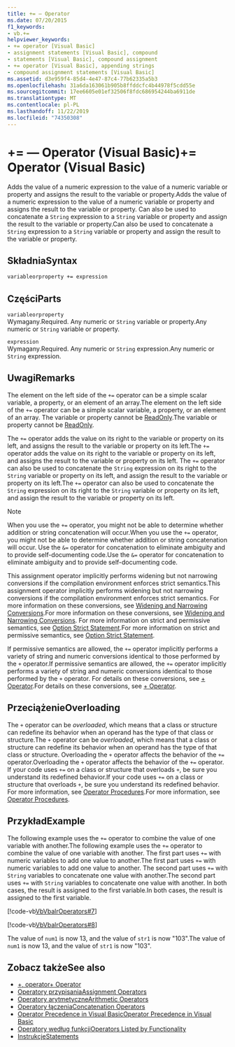 ```yaml
---
title: += — Operator
ms.date: 07/20/2015
f1_keywords:
- vb.+=
helpviewer_keywords:
- += operator [Visual Basic]
- assignment statements [Visual Basic], compound
- statements [Visual Basic], compound assignment
- += operator [Visual Basic], appending strings
- compound assignment statements [Visual Basic]
ms.assetid: d3e959f4-85d4-4e47-87c4-77b62335a5b3
ms.openlocfilehash: 31a6da163061b905b8ffddcfc4b44978f5cdd55e
ms.sourcegitcommit: 17ee6605e01ef32506f8fdc686954244ba6911de
ms.translationtype: MT
ms.contentlocale: pl-PL
ms.lasthandoff: 11/22/2019
ms.locfileid: "74350308"
---
```

# <a name="-operator-visual-basic"></a><span data-ttu-id="11c25-102">+= — Operator (Visual Basic)</span><span class="sxs-lookup"><span data-stu-id="11c25-102">+= Operator (Visual Basic)</span></span>
<span data-ttu-id="11c25-103">Adds the value of a numeric expression to the value of a numeric variable or property and assigns the result to the variable or property.</span><span class="sxs-lookup"><span data-stu-id="11c25-103">Adds the value of a numeric expression to the value of a numeric variable or property and assigns the result to the variable or property.</span></span> <span data-ttu-id="11c25-104">Can also be used to concatenate a `String` expression to a `String` variable or property and assign the result to the variable or property.</span><span class="sxs-lookup"><span data-stu-id="11c25-104">Can also be used to concatenate a `String` expression to a `String` variable or property and assign the result to the variable or property.</span></span>  
  
## <a name="syntax"></a><span data-ttu-id="11c25-105">Składnia</span><span class="sxs-lookup"><span data-stu-id="11c25-105">Syntax</span></span>  
  
```vb  
variableorproperty += expression  
```  
  
## <a name="parts"></a><span data-ttu-id="11c25-106">Części</span><span class="sxs-lookup"><span data-stu-id="11c25-106">Parts</span></span>  
 `variableorproperty`  
 <span data-ttu-id="11c25-107">Wymagany.</span><span class="sxs-lookup"><span data-stu-id="11c25-107">Required.</span></span> <span data-ttu-id="11c25-108">Any numeric or `String` variable or property.</span><span class="sxs-lookup"><span data-stu-id="11c25-108">Any numeric or `String` variable or property.</span></span>  
  
 `expression`  
 <span data-ttu-id="11c25-109">Wymagany.</span><span class="sxs-lookup"><span data-stu-id="11c25-109">Required.</span></span> <span data-ttu-id="11c25-110">Any numeric or `String` expression.</span><span class="sxs-lookup"><span data-stu-id="11c25-110">Any numeric or `String` expression.</span></span>  
  
## <a name="remarks"></a><span data-ttu-id="11c25-111">Uwagi</span><span class="sxs-lookup"><span data-stu-id="11c25-111">Remarks</span></span>  
 <span data-ttu-id="11c25-112">The element on the left side of the `+=` operator can be a simple scalar variable, a property, or an element of an array.</span><span class="sxs-lookup"><span data-stu-id="11c25-112">The element on the left side of the `+=` operator can be a simple scalar variable, a property, or an element of an array.</span></span> <span data-ttu-id="11c25-113">The variable or property cannot be [ReadOnly](../../../visual-basic/language-reference/modifiers/readonly.md).</span><span class="sxs-lookup"><span data-stu-id="11c25-113">The variable or property cannot be [ReadOnly](../../../visual-basic/language-reference/modifiers/readonly.md).</span></span>  
  
 <span data-ttu-id="11c25-114">The `+=` operator adds the value on its right to the variable or property on its left, and assigns the result to the variable or property on its left.</span><span class="sxs-lookup"><span data-stu-id="11c25-114">The `+=` operator adds the value on its right to the variable or property on its left, and assigns the result to the variable or property on its left.</span></span> <span data-ttu-id="11c25-115">The `+=` operator can also be used to concatenate the `String` expression on its right to the `String` variable or property on its left, and assign the result to the variable or property on its left.</span><span class="sxs-lookup"><span data-stu-id="11c25-115">The `+=` operator can also be used to concatenate the `String` expression on its right to the `String` variable or property on its left, and assign the result to the variable or property on its left.</span></span>  
  
> [!NOTE]
> <span data-ttu-id="11c25-116">When you use the `+=` operator, you might not be able to determine whether addition or string concatenation will occur.</span><span class="sxs-lookup"><span data-stu-id="11c25-116">When you use the `+=` operator, you might not be able to determine whether addition or string concatenation will occur.</span></span> <span data-ttu-id="11c25-117">Use the `&=` operator for concatenation to eliminate ambiguity and to provide self-documenting code.</span><span class="sxs-lookup"><span data-stu-id="11c25-117">Use the `&=` operator for concatenation to eliminate ambiguity and to provide self-documenting code.</span></span>  
  
 <span data-ttu-id="11c25-118">This assignment operator implicitly performs widening but not narrowing conversions if the compilation environment enforces strict semantics.</span><span class="sxs-lookup"><span data-stu-id="11c25-118">This assignment operator implicitly performs widening but not narrowing conversions if the compilation environment enforces strict semantics.</span></span> <span data-ttu-id="11c25-119">For more information on these conversions, see [Widening and Narrowing Conversions](../../../visual-basic/programming-guide/language-features/data-types/widening-and-narrowing-conversions.md).</span><span class="sxs-lookup"><span data-stu-id="11c25-119">For more information on these conversions, see [Widening and Narrowing Conversions](../../../visual-basic/programming-guide/language-features/data-types/widening-and-narrowing-conversions.md).</span></span> <span data-ttu-id="11c25-120">For more information on strict and permissive semantics, see [Option Strict Statement](../../../visual-basic/language-reference/statements/option-strict-statement.md).</span><span class="sxs-lookup"><span data-stu-id="11c25-120">For more information on strict and permissive semantics, see [Option Strict Statement](../../../visual-basic/language-reference/statements/option-strict-statement.md).</span></span>  
  
 <span data-ttu-id="11c25-121">If permissive semantics are allowed, the `+=` operator implicitly performs a variety of string and numeric conversions identical to those performed by the `+` operator.</span><span class="sxs-lookup"><span data-stu-id="11c25-121">If permissive semantics are allowed, the `+=` operator implicitly performs a variety of string and numeric conversions identical to those performed by the `+` operator.</span></span> <span data-ttu-id="11c25-122">For details on these conversions, see [+ Operator](../../../visual-basic/language-reference/operators/addition-operator.md).</span><span class="sxs-lookup"><span data-stu-id="11c25-122">For details on these conversions, see [+ Operator](../../../visual-basic/language-reference/operators/addition-operator.md).</span></span>  
  
## <a name="overloading"></a><span data-ttu-id="11c25-123">Przeciążenie</span><span class="sxs-lookup"><span data-stu-id="11c25-123">Overloading</span></span>  
 <span data-ttu-id="11c25-124">The `+` operator can be *overloaded*, which means that a class or structure can redefine its behavior when an operand has the type of that class or structure.</span><span class="sxs-lookup"><span data-stu-id="11c25-124">The `+` operator can be *overloaded*, which means that a class or structure can redefine its behavior when an operand has the type of that class or structure.</span></span> <span data-ttu-id="11c25-125">Overloading the `+` operator affects the behavior of the `+=` operator.</span><span class="sxs-lookup"><span data-stu-id="11c25-125">Overloading the `+` operator affects the behavior of the `+=` operator.</span></span> <span data-ttu-id="11c25-126">If your code uses `+=` on a class or structure that overloads `+`, be sure you understand its redefined behavior.</span><span class="sxs-lookup"><span data-stu-id="11c25-126">If your code uses `+=` on a class or structure that overloads `+`, be sure you understand its redefined behavior.</span></span> <span data-ttu-id="11c25-127">For more information, see [Operator Procedures](../../../visual-basic/programming-guide/language-features/procedures/operator-procedures.md).</span><span class="sxs-lookup"><span data-stu-id="11c25-127">For more information, see [Operator Procedures](../../../visual-basic/programming-guide/language-features/procedures/operator-procedures.md).</span></span>  
  
## <a name="example"></a><span data-ttu-id="11c25-128">Przykład</span><span class="sxs-lookup"><span data-stu-id="11c25-128">Example</span></span>  
 <span data-ttu-id="11c25-129">The following example uses the `+=` operator to combine the value of one variable with another.</span><span class="sxs-lookup"><span data-stu-id="11c25-129">The following example uses the `+=` operator to combine the value of one variable with another.</span></span> <span data-ttu-id="11c25-130">The first part uses `+=` with numeric variables to add one value to another.</span><span class="sxs-lookup"><span data-stu-id="11c25-130">The first part uses `+=` with numeric variables to add one value to another.</span></span> <span data-ttu-id="11c25-131">The second part uses `+=` with `String` variables to concatenate one value with another.</span><span class="sxs-lookup"><span data-stu-id="11c25-131">The second part uses `+=` with `String` variables to concatenate one value with another.</span></span> <span data-ttu-id="11c25-132">In both cases, the result is assigned to the first variable.</span><span class="sxs-lookup"><span data-stu-id="11c25-132">In both cases, the result is assigned to the first variable.</span></span>  
  
 [!code-vb[VbVbalrOperators#7](~/samples/snippets/visualbasic/VS_Snippets_VBCSharp/VbVbalrOperators/VB/Class1.vb#7)]  
  
 [!code-vb[VbVbalrOperators#8](~/samples/snippets/visualbasic/VS_Snippets_VBCSharp/VbVbalrOperators/VB/Class1.vb#8)]  
  
 <span data-ttu-id="11c25-133">The value of `num1` is now 13, and the value of `str1` is now "103".</span><span class="sxs-lookup"><span data-stu-id="11c25-133">The value of `num1` is now 13, and the value of `str1` is now "103".</span></span>  
  
## <a name="see-also"></a><span data-ttu-id="11c25-134">Zobacz także</span><span class="sxs-lookup"><span data-stu-id="11c25-134">See also</span></span>

- [<span data-ttu-id="11c25-135">+, operator</span><span class="sxs-lookup"><span data-stu-id="11c25-135">+ Operator</span></span>](../../../visual-basic/language-reference/operators/addition-operator.md)
- [<span data-ttu-id="11c25-136">Operatory przypisania</span><span class="sxs-lookup"><span data-stu-id="11c25-136">Assignment Operators</span></span>](../../../visual-basic/language-reference/operators/assignment-operators.md)
- [<span data-ttu-id="11c25-137">Operatory arytmetyczne</span><span class="sxs-lookup"><span data-stu-id="11c25-137">Arithmetic Operators</span></span>](../../../visual-basic/language-reference/operators/arithmetic-operators.md)
- [<span data-ttu-id="11c25-138">Operatory łączenia</span><span class="sxs-lookup"><span data-stu-id="11c25-138">Concatenation Operators</span></span>](../../../visual-basic/language-reference/operators/concatenation-operators.md)
- [<span data-ttu-id="11c25-139">Operator Precedence in Visual Basic</span><span class="sxs-lookup"><span data-stu-id="11c25-139">Operator Precedence in Visual Basic</span></span>](../../../visual-basic/language-reference/operators/operator-precedence.md)
- [<span data-ttu-id="11c25-140">Operatory według funkcji</span><span class="sxs-lookup"><span data-stu-id="11c25-140">Operators Listed by Functionality</span></span>](../../../visual-basic/language-reference/operators/operators-listed-by-functionality.md)
- [<span data-ttu-id="11c25-141">Instrukcje</span><span class="sxs-lookup"><span data-stu-id="11c25-141">Statements</span></span>](../../../visual-basic/programming-guide/language-features/statements.md)
